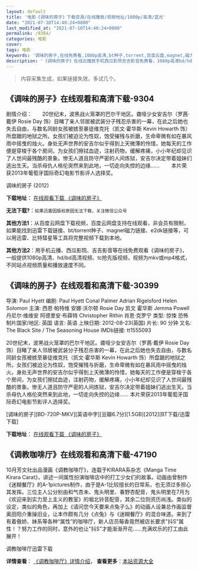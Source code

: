 ```yaml
---
layout: default
title: '电影《调味的房子》下载资源/在线播放/视频地址/1080p/高清/蓝光'
date: "2021-07-10T14:40:24+0800"
last_modified_at: "2021-07-10T14:40:24+0800"
permalink: /9304/
categories: 电影
cover:
tags: 电影
keywords: '调味的房子,在线免费看,1080p高清,bt种子,torrent,百度云盘,magnet,磁力链,迅雷下载资源'
description: '《调味的房子》在线云播放手机西瓜影院吉吉影音免费看，1080p高清bd/hd未删减完整版和tc抢先枪版，mkv/mp4格式，附带bt/torrent种子、magnet/磁力链、百度云盘、网盘资源迅雷下载链接'
---
```


>内容采集生成，如果链接失效，多试几个。


## 《调味的房子》在线观看和高清下载-9304

剧情介绍：　　20世纪末，波黑战火笼罩的巴尔干地区。聋哑少女安吉尔（罗茜·戴伊 Rosie Day 饰）目睹了亲人邻居被武装分子残忍杀害的一幕，在此之后她也失去自由，与数名同龄女孩被掳至暴徒维克托（凯文·霍华斯 Kevin Howarth 饰）所盘踞的地狱之所。女孩们被迫沦为性奴，饱受摧残与折磨，生命卑微有如在暴风雨中摇曳的烛火。身处无声世界的安吉尔似乎得到上天微薄的怜惜，她每天的工作便是穿梭于各个房间，为女孩们擦拭血迹，注射药物，缓解疼痛，小小年纪却见识了人世间最残酷的景象。惨无人道且防守严密的人间炼狱，安吉尔决定带着姐妹们逃出生天。当杀母仇人格伦突然来到此地，一切走向失控的边缘…… 　　本片荣获2013年葡萄牙国际奇幻电影节影评人选择奖。


调味的房子 (2012)

**下载地址**： [在线观看下载 《调味的房子》](https://www.btbtdy.me/btdy/dy9660.html) 


**无法下载?**：`如果迅雷因版权原因无法下载，关注微信公众号 `

**其他方法1**：从百度云网盘下载视频，百度云网盘支持在线观看，非会员有限制，如果能找到迅雷下载链接、bt/torrent种子、magnet磁力链接、e2dk链接等，可以用迅雷、比特彗星等工具将完整视频下载到本地。

**其他方法2**：用手机云播、西瓜影院、吉吉影音等在线免费观看《调味的房子》，一般提供1080p高清、hd/bd高清视频、tc抢先版视频，视频为mkv或mp4格式，不同站点视频质量和播放速度不同。


## 《调味的房子》在线观看和高清下载-30399

导演: Paul Hyett 编剧: Paul Hyett Conal Palmer Adrian Rigelsford Helen Solomon 主演: 西恩·帕特维 安娜·沃尔顿 Rosie Day 凯文 霍华斯 Jemma Powell 丹尼尔·维维安 阿德里安·布薛特 Christopher Rithin 肖恩·克罗宁 类型: 惊悚 恐怖 制片国家/地区: 英国 语言: 英语 上映日期: 2012-08-23(英国) 片长: 90 分钟 又名: The Black Site / The Seasoning House IMDb链接: tt1555093

20世纪末，波黑战火笼罩的巴尔干地区。聋哑少女安吉尔（罗茜·戴伊 Rosie Day 饰）目睹了亲人邻居被武装分子残忍杀害的一幕，在此之后她也失去自由，与数名同龄女孩被掳至暴徒维克托（凯文·霍华斯 Kevin Howarth 饰）所盘踞的地狱之所。女孩们被迫沦为性奴，饱受摧残与折磨，生命卑微有如在暴风雨中摇曳的烛火。身处无声世界的安吉尔似乎得到上天微薄的怜惜，她每天的工作便是穿梭于各个房间，为女孩们擦拭血迹，注射药物，缓解疼痛，小小年纪却见识了人世间最残酷的景象。惨无人道且防守严密的人间炼狱，安吉尔决定带着姐妹们逃出生天。当杀母仇人格伦突然来到此地，一切走向失控的边缘…… 本片荣获2013年葡萄牙国际奇幻电影节影评人选择奖。


[调味的房子][BD-720P-MKV][英语中字][豆瓣6.7分][1.5GB][2012][BT下载/迅雷下载]

**下载地址**： [在线观看下载 《调味的房子》](https://www.btdx8.com/torrent/the_seasoning_house_2012.html) 


## 《调教咖啡厅》在线观看和高清下载-47190

10月芳文社出品漫画《调教咖啡厅》，连载于KIRARA系杂志《Manga Time Kirara Carat》，讲述一间属性扮演咖啡店中的打工少女们的故事。动画由曾制作《迷糊餐厅》的A-1pictures制作，由于是A-1比较擅长的日常系，也无须过多担心其发挥。三位主人公分别由和气杏未、鬼头明里、春野杏配音，鬼头明里在7月为《欢迎来到实力至上主义的教室》的堀北铃音配音，其余二位则资历尚浅。类似的设定，类似的角色，再加上《请问您今天要来点兔子么》的动画人设兼总作画监督奥田阳介重操旧业，让本作颇有几分《点兔》与《迷糊餐厅》的混合味道。来到了有着傲娇、妹系等各种“属性”的咖啡厅，新人店员莓香竟然被店长要求"抖S"属性！？努力工作的同时，意外的也让"抖S"才能渐渐开花……充满欢乐的打工由此展开！


调教咖啡厅迅雷下载

**详情查看**： [《调教咖啡厅》详情介绍](/movie/47190/)， **查看更多**：[本站资源大全](/movie/t/all/)

